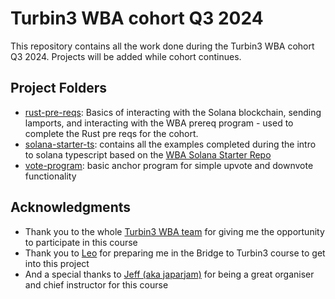 # Turbin3 WBA cohort Q3 2024

This repository contains all the work done during the Turbin3 WBA cohort Q3 2024. Projects will be added while cohort continues.


## Project Folders

- [rust-pre-reqs](./rust-pre-req/README.md): Basics of interacting with the Solana blockchain, sending lamports, and interacting with the WBA prereq program - used to complete the Rust pre reqs for the cohort.
- [solana-starter-ts](./solana-starter-ts/README.md): contains all the examples completed during the intro to solana typescript based on the [WBA Solana Starter Repo](https://github.com/Web3-Builders-Alliance/solana-starter)
- [vote-program](./vote-program/README.md): basic anchor program for simple upvote and downvote functionality




## Acknowledgments

  - Thank you to the whole [Turbin3 WBA team](https://x.com/solanaturbine) for giving me the opportunity to participate in this course
  - Thank you to [Leo](https://x.com/L0STE_) for preparing me in the Bridge to Turbin3 course to get into this project
  - And a special thanks to [Jeff (aka japarjam)](https://x.com/japarjam) for being a great organiser and chief instructor for this course
